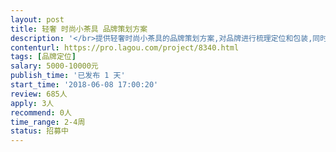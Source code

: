 ```yaml
---                
layout: post       
title: 轻奢 时尚小茶具 品牌策划方案           
description: '</br>提供轻奢时尚小茶具的品牌策划方案,对品牌进行梳理定位和包装,同时能做出推广计划，在现阶段短期内将品牌尽快曝光。</br></br>内容包括：品牌定位-slogan-推广策略</br>品牌部分的内容需要充实完整，比如品牌梳理，用户精准定位，用户行为分析，内容包装，slogan，storyline 等，包含一般品牌包装规划的必要内容。</br>项目描述：产品为01liv系列小茶具，详情请见：01liv.com</br></br>主要功能点：美观！精致！百分百中国原创、设计独特时尚、极具现代感，非常注重细节、涉及多种材料及工艺，从产品到包裝都非常考究，注重环保，目前全球市场重叠或相似产品很少。</br></br>三、可参考产品：暂属于空白市场，哲 品 有一款产品近似</br>四、人员要求：深圳地区的专家优先。方便后续深度合作</br>'     
contenturl: https://pro.lagou.com/project/8340.html      
tags: [品牌定位]            
salary: 5000-10000元          
publish_time: '已发布 1 天'         
start_time: '2018-06-08 17:00:20'           
review: 685人                   
apply: 3人                   
recommend: 0人                   
time_range: 2-4周              
status: 招募中                  
---                 
```

